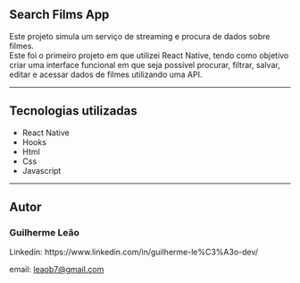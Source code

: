 ## Search Films App
Este projeto simula um serviço de streaming e procura de dados sobre filmes.<br>
Este foi o primeiro projeto em que utilizei React Native,
tendo como objetivo criar uma interface funcional em que seja possível procurar, filtrar, salvar, editar e acessar dados de filmes utilizando uma API.

---

## Tecnologias utilizadas

- React Native
- Hooks
- Html
- Css
- Javascript

---

## Autor

<h3> Guilherme Leão </h3>
Linkedin: https://www.linkedin.com/in/guilherme-le%C3%A3o-dev/<br>

email: leaob7@gmail.com

